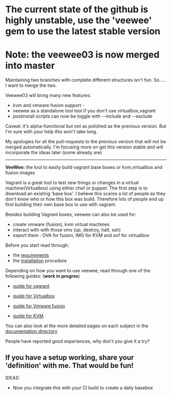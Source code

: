 # The current state of the github is highly unstable, use the 'veewee' gem to use the latest stable version
# Note: the veewee03 is now merged into master

Maintaining two branches with complete different structures isn't fun. So..... I want to merge the two.

Veewee03 will bring many new features:

- kvm and vmware fusion support -
- veewee as a standalone tool tool if you don't use virtualbox,vagrant 
- postinstall scripts can now be toggle with --include and --exclude

Caveat: it's alpha-functional but not as polished as the previous version. But I'm sure with your help this won't take long.

My apologies for all the pull-requests to the previous version that will not be merged automatically. I'm focusing more on get this version stable and will incorporate the ideas later (some already are)

---
**VeeWee:** the tool to easily build vagrant base boxes or kvm,virtualbox and fusion images

Vagrant is a great tool to test new things or changes in a virtual machine(Virtualbox) using either chef or puppet.
The first step is to download an existing 'base box'. I believe this scares a lot of people as they don't know who or how this box was build. Therefore lots of people end up first building their own base box to use with vagrant.

Besides building Vagrant boxes, veewee can also be used for:

- create vmware (fusion), kvm  virtual machines 
- interact with with those vms (up, destroy, halt, ssh)
- export them : OVA for fusion, IMG for KVM and ovf for virtualbox

Before you start read through:

- the [requirements](veewee/doc/requirements)
- the [installation](veewee/doc/installation) procedure

Depending on how you want to use veewee, read through one of the following guides: (**work in progres**)

- [guide for vagrant](veewee/doc/vagrant)

- [guide for Virtualbox](veewee/doc/vbox)
- [guide for Vmware fusion](veewee/doc/fusion)
- [guide for KVM](veewee/doc/kvm)

You can also look at the more detailed pages on each subject in the [documentation directory](veewee/doc)

People have reported good experiences, why don't you give it a try?

## If you have a setup working, share your 'definition' with me. That would be fun! 

IDEAS:

- Now you integrate this with your CI build to create a daily basebox
